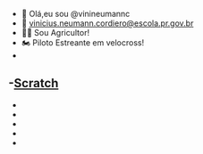 - 👋 Olá,eu sou @vinineumannc
- 📧 vinicius.neumann.cordiero@escola.pr.gov.br
- 👨‍🌾 Sou Agricultor!
- 🏍️ Piloto Estreante em velocross!
- 
-[Scratch](https://img.shields.io/badge/Scratch-4D97FF?style=for-the-badge&logo=Scratch&logoColor=white)
-
-
-
-
-
-
